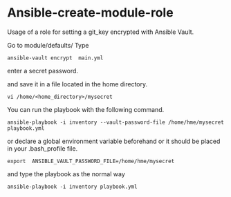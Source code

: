 # Ansible-create-module-role

Usage of a role for setting a git_key encrypted with Ansible Vault. 

Go to  module/defaults/
Type

```ansible-vault encrypt  main.yml``` 

enter a secret password.
 
and save it in a file located in the home directory.

```vi /home/<home_directory>/mysecret``` 
 
You can run the playbook with the following command. 

```ansible-playbook -i inventory --vault-password-file /home/hme/mysecret playbook.yml``` 
 
or declare a global environment variable beforehand or it should be placed in your .bash_profile file.

```export  ANSIBLE_VAULT_PASSWORD_FILE=/home/hme/mysecret```

and type the playbook as the normal way 

```ansible-playbook -i inventory playbook.yml``` 
